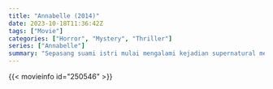 ```yaml
---
title: "Annabelle (2014)"
date: 2023-10-18T11:36:42Z
tags: ["Movie"]
categories: ["Horror", "Mystery", "Thriller"]
series: ["Annabelle"]
summary: "Sepasang suami istri mulai mengalami kejadian supernatural mengerikan yang melibatkan boneka antik tak lama setelah rumah mereka diserang oleh pemuja setan."
---
```



  <mux-player stream-type="on-demand"
  src="https://kp3d-my.sharepoint.com/personal/ryoo_kp3d_onmicrosoft_com/_layouts/15/download.aspx?share=ETjM8EUXcQ1PjE8MWknF32ABX3v7IrUVhddgufMNqnxDtQ" prefer-playback="mse" controls>
 
  </mux-player>
  

{{< movieinfo id="250546" >}}

  <script src="https://cdn.jsdelivr.net/npm/@mux/mux-player"></script>
  
   <script type="application/ld+json">
 {
  "@context": "https://schema.org/",
  "@type": "VideoObject",
  "name": "Annabelle",
  "contentUrl": "https://stream.mux.com/TW1bTGc8tI00KFlTuc1uFnuSGyDGKqFNx3AuNbrI13mo.m3u8",
  "contentUrl": "https://stream.mux.com/dob00FJ8DWT7JaXOMwB5WebCvLS001gqQLzPqUQYEuIqs.m3u8",
  "thumbnailUrl": "https://www.themoviedb.org/t/p/original/boxuxPM8r5ptlQHrd7Ia8U8dWvV.jpg?width=314&fit_mode=preserve&time=25",
  "uploadDate": "2023-10-18T11:36:42Z",
}

</script>